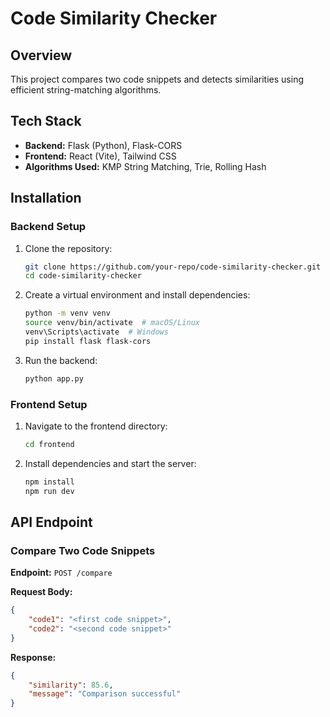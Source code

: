 # Code Similarity Checker

## Overview

This project compares two code snippets and detects similarities using efficient string-matching algorithms.

## Tech Stack

- **Backend:** Flask (Python), Flask-CORS
- **Frontend:** React (Vite), Tailwind CSS
- **Algorithms Used:** KMP String Matching, Trie, Rolling Hash

## Installation

### Backend Setup

1. Clone the repository:
   ```bash
   git clone https://github.com/your-repo/code-similarity-checker.git
   cd code-similarity-checker
   ```
2. Create a virtual environment and install dependencies:
   ```bash
   python -m venv venv
   source venv/bin/activate  # macOS/Linux
   venv\Scripts\activate  # Windows
   pip install flask flask-cors
   ```
3. Run the backend:
   ```bash
   python app.py
   ```

### Frontend Setup

1. Navigate to the frontend directory:
   ```bash
   cd frontend
   ```
2. Install dependencies and start the server:
   ```bash
   npm install
   npm run dev
   ```

## API Endpoint

### Compare Two Code Snippets

**Endpoint:** `POST /compare`

**Request Body:**

```json
{
    "code1": "<first code snippet>",
    "code2": "<second code snippet>"
}
```

**Response:**

```json
{
    "similarity": 85.6,
    "message": "Comparison successful"
}
```

